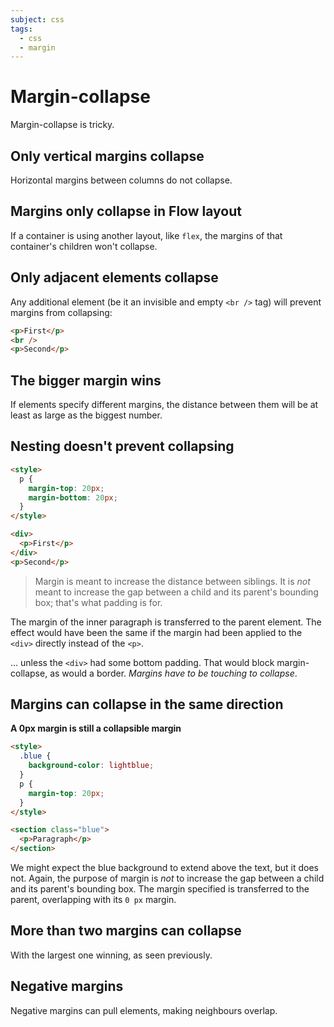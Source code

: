 ```yaml
---
subject: css
tags:
  - css
  - margin
---
```


# Margin-collapse

Margin-collapse is tricky.

## Only vertical margins collapse

Horizontal margins between columns do not collapse.

## Margins only collapse in Flow layout

If a container is using another layout, like `flex`, the margins of that
container's children won't collapse.

## Only adjacent elements collapse

Any additional element (be it an invisible and empty `<br />` tag) will prevent
margins from collapsing:

```html
<p>First</p>
<br />
<p>Second</p>
```

## The bigger margin wins

If elements specify different margins, the distance between them will be at
least as large as the biggest number.

## Nesting doesn't prevent collapsing

```html
<style>
  p {
    margin-top: 20px;
    margin-bottom: 20px;
  }
</style>

<div>
  <p>First</p>
</div>
<p>Second</p>
```

> Margin is meant to increase the distance between siblings. It is _not_ meant
> to increase the gap between a child and its parent's bounding box; that's
> what padding is for.

The margin of the inner paragraph is transferred to the parent element. The
effect would have been the same if the margin had been applied to the `<div>`
directly instead of the `<p>`.


... unless the `<div>` had some bottom padding. That would block
margin-collapse, as would a border. _Margins have to be touching to collapse_.

## Margins can collapse in the same direction

**A 0px margin is still a collapsible margin**

```html
<style>
  .blue {
    background-color: lightblue;
  }
  p {
    margin-top: 20px;
  }
</style>

<section class="blue">
  <p>Paragraph</p>
</section>
```

We might expect the blue background to extend above the text, but it does not.
Again, the purpose of margin is _not_ to increase the gap between a child and
its parent's bounding box. The margin specified is transferred to the parent,
overlapping with its `0 px` margin.

## More than two margins can collapse

With the largest one winning, as seen previously.

## Negative margins

Negative margins can pull elements, making neighbours overlap.

